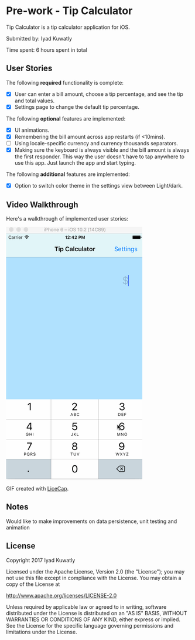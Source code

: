 # Pre-work - Tip Calculator

Tip Calculator is a tip calculator application for iOS.

Submitted by: Iyad Kuwatly

Time spent: 6 hours spent in total

## User Stories

The following **required** functionality is complete:

* [x] User can enter a bill amount, choose a tip percentage, and see the tip and total values.
* [x] Settings page to change the default tip percentage.

The following **optional** features are implemented:
* [x] UI animations.
* [x] Remembering the bill amount across app restarts (if <10mins).
* [ ] Using locale-specific currency and currency thousands separators.
* [x] Making sure the keyboard is always visible and the bill amount is always the first responder. This way the user doesn't have to tap anywhere to use this app. Just launch the app and start typing.

The following **additional** features are implemented:

- [x] Option to switch color theme in the settings view between Light/dark.

## Video Walkthrough 

Here's a walkthrough of implemented user stories:

<img src='https://github.com/kuwatly/TipCalculator/blob/master/tip_calculator_anim.gif' title='Video Walkthrough' width='' alt='Video Walkthrough' />

GIF created with [LiceCap](http://www.cockos.com/licecap/).

## Notes

Would like to make improvements on data persistence, unit testing and animation

## License

Copyright 2017 Iyad Kuwatly

Licensed under the Apache License, Version 2.0 (the "License");
you may not use this file except in compliance with the License.
You may obtain a copy of the License at

http://www.apache.org/licenses/LICENSE-2.0

Unless required by applicable law or agreed to in writing, software
distributed under the License is distributed on an "AS IS" BASIS,
WITHOUT WARRANTIES OR CONDITIONS OF ANY KIND, either express or implied.
See the License for the specific language governing permissions and
limitations under the License.
